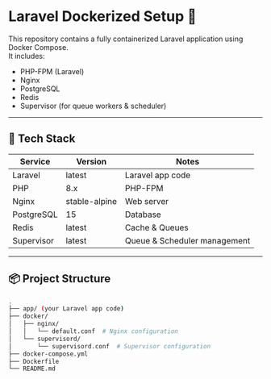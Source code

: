 # Laravel Dockerized Setup 🚀

This repository contains a fully containerized Laravel application using Docker Compose.  
It includes:

- PHP-FPM (Laravel)
- Nginx
- PostgreSQL
- Redis
- Supervisor (for queue workers & scheduler)

---

## 🔧 Tech Stack

| Service   | Version | Notes           |
|-----------|---------|------------------|
| Laravel   | latest  | Laravel app code |
| PHP       | 8.x     | PHP-FPM          |
| Nginx     | stable-alpine | Web server |
| PostgreSQL| 15      | Database         |
| Redis     | latest  | Cache & Queues   |
| Supervisor| latest  | Queue & Scheduler management |

---

## 📦 Project Structure

```bash
.
├── app/ (your Laravel app code)
├── docker/
│   ├── nginx/
│   │   └── default.conf  # Nginx configuration
│   └── supervisord/
│       └── supervisord.conf  # Supervisor configuration
├── docker-compose.yml
├── Dockerfile
└── README.md
